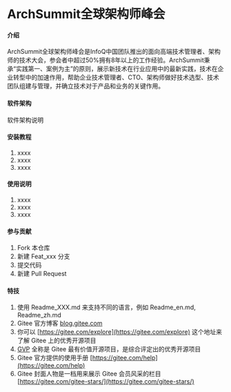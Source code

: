 # ArchSummit全球架构师峰会

#### 介绍
ArchSummit全球架构师峰会是InfoQ中国团队推出的面向高端技术管理者、架构师的技术大会，参会者中超过50%拥有8年以上的工作经验。ArchSummit秉承“实践第一、案例为主”的原则，展示新技术在行业应用中的最新实践，技术在企业转型中的加速作用，帮助企业技术管理者、CTO、架构师做好技术选型、技术团队组建与管理，并确立技术对于产品和业务的关键作用。

#### 软件架构
软件架构说明


#### 安装教程

1.  xxxx
2.  xxxx
3.  xxxx

#### 使用说明

1.  xxxx
2.  xxxx
3.  xxxx

#### 参与贡献

1.  Fork 本仓库
2.  新建 Feat_xxx 分支
3.  提交代码
4.  新建 Pull Request


#### 特技

1.  使用 Readme\_XXX.md 来支持不同的语言，例如 Readme\_en.md, Readme\_zh.md
2.  Gitee 官方博客 [blog.gitee.com](https://blog.gitee.com)
3.  你可以 [https://gitee.com/explore](https://gitee.com/explore) 这个地址来了解 Gitee 上的优秀开源项目
4.  [GVP](https://gitee.com/gvp) 全称是 Gitee 最有价值开源项目，是综合评定出的优秀开源项目
5.  Gitee 官方提供的使用手册 [https://gitee.com/help](https://gitee.com/help)
6.  Gitee 封面人物是一档用来展示 Gitee 会员风采的栏目 [https://gitee.com/gitee-stars/](https://gitee.com/gitee-stars/)
